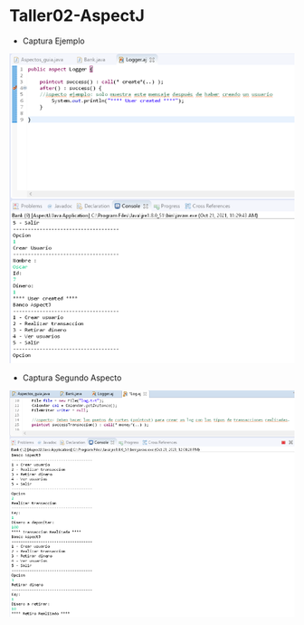 # Taller02-AspectJ

- Captura Ejemplo

![alt text](https://github.com/lurapozo/Taller02-AspectJ/blob/main/captura1.png?raw=true)

- Captura Segundo Aspecto

![alt text](https://github.com/lurapozo/Taller02-AspectJ/blob/main/captura2.png?raw=true)
